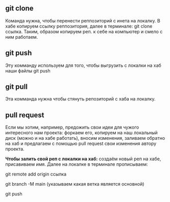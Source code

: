 ## git clone
Команда нужна, чтобы перенести реппозиторий с инета на локалку.
В хабе копируем ссылку реппозитория, далее в терминале: git clone ссылка. Таким, образом копируем реп. к себе на компьютер и смело с ним работаем. 
## git push
Эту комманду используем для того, чтобы выгрузить с локалки на хаб наши файлы
git push
## git pull
Эта комманда нужна чтобы стянуть репозиторий с хаба на локалку. 
## pull request
Если мы хотим, например, предожить свои идеи для чужого интересного нам проекта: форкаем его, копируем на наш локальный диск (можно и на хабе работать), вносим изменения, заливаем обратно на хаб и предлагаем с помощью pull request свои изменения автору проекта.

**Чтобы залить свой реп с локалки на хаб:** создаём новый реп на хабе, присавиваем имя. 
Далее на локалке в терминале прописываем:

git remote add origin ссылка 

git branch -M main (указываем какая ветка является основной)

git push 
